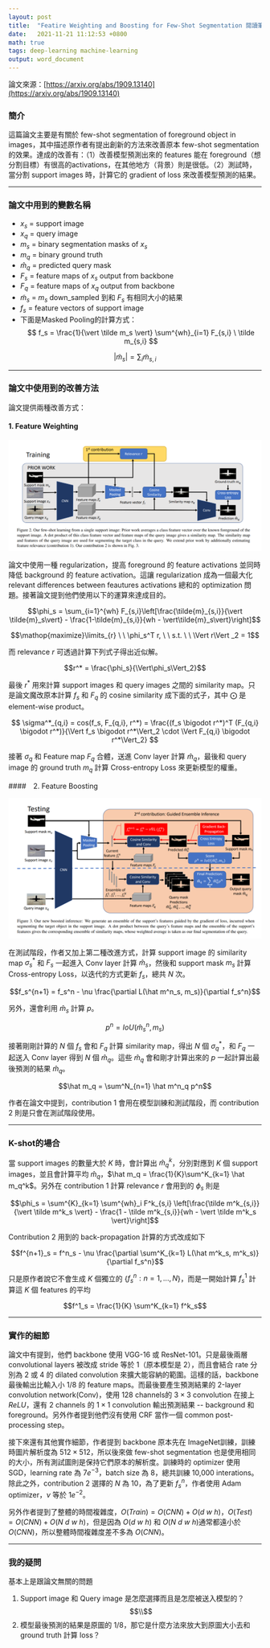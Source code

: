 ```yaml
---
layout: post  
title:  "Featire Weighting and Boosting for Few-Shot Segmentation 閱讀筆記"  
date:   2021-11-21 11:12:53 +0800  
math: true
tags: deep-learning machine-learning
output: word_document
---
```


論文來源：[https://arxiv.org/abs/1909.13140](https://arxiv.org/abs/1909.13140)

### 簡介

這篇論文主要是有關於 few-shot segmentation of foreground object in images，其中描述原作者有提出創新的方法來改善原本 few-shot segmentation 的效果。達成的改善有：（1）改善模型預測出來的 features 能在 foreground（想分割目標）有很高的activations，在其他地方（背景）則是很低。（2）測試時，當分割 support images 時，計算它的 gradient of loss 來改善模型預測的結果。

 - - -

### 論文中用到的變數名稱

* $x_s$ = support image
* $x_q$ = query image
* $m_s$ = binary segmentation masks of $x_s$ 
* $m_q$ = binary ground truth
* $\hat m_q$ = predicted query mask
* $F_s$ = feature maps of $x_s$ output from backbone
* $F_q$ = feature maps of $x_q$ output from backbone
* $\tilde m_s$ = $m_s$ down_sampled 到和 $F_s$ 有相同大小的結果 
* $f_s$ = feature vectors of support image
* 下面是Masked Pooling的計算方式：
$$ f_s = \frac{1}{\vert \tilde m_s \vert} \sum^{wh}_{i=1} F_{s,i} \ \tilde m_{s,i} $$

$$ \vert \tilde m_s \vert = \sum_i \tilde m_{s,i} $$

 - - -

### 論文中使用到的改善方法

論文提供兩種改善方式：

#### 1. Feature Weighting

![](../images/few-shot-contribution1.png)
   
論文中使用一種 regularization，提高 foreground 的 feature activations 並同時降低 background 的 feature activation。這讓 regularization 成為一個最大化 relevant differences between feautures activations 總和的 optimization 問題。接著論文提到他們使用以下的運算來達成目的。
   
$$\phi_s = \sum_{i=1}^{wh} F_{s,i}\left[\frac{\tilde{m}_{s,i}}{\vert \tilde{m}_s\vert} - \frac{1-\tilde{m}_{s,i}}{wh - \vert\tilde{m}_s\vert}\right]$$

$$\mathop{maximize}\limits_{r} \ \  \phi_s^T r, \ \ s.t. \ \ \Vert r\Vert _2 = 1$$

而 relevance $r$ 可透過計算下列式子得出近似解。

$$r^* = \frac{\phi_s}{\Vert\phi_s\Vert_2}$$

最後 $r^*$ 用來計算 support images 和 query images 之間的 similarity map。只是論文魔改原本計算 $f_s$ 和 $F_q$ 的 cosine similarity 成下面的式子，其中 $\bigodot$ 是 element-wise product。

$$ \sigma^*_{q,i} = cos(f_s, F_{q,i}, r^*) = \frac{(f_s \bigodot r^*)^T (F_{q,i} \bigodot r^*)}{\Vert f_s \bigodot r^*\Vert_2 \cdot \Vert F_{q,i} \bigodot r^*\Vert_2} $$

接著 $\sigma_q$ 和 Feature map $F_q$ 合體，送進 Conv layer 計算 $\hat m_q$，最後和 query image 的 ground truth $m_q$ 計算 Cross-entropy Loss 來更新模型的權重。

####　2. Feature Boosting

![](../images/few-shot-contribution2.png)

在測試階段，作者又加上第二種改進方式，計算 support image 的 similarity map $\sigma^*_s$ 和 $F_s$ 一起進入 Conv layer 計算 $\hat m_s$，然後和 support mask $m_s$ 計算 Cross-entropy Loss，以迭代的方式更新 $f_s$，總共 $N$ 次。

$$f_s^{n+1} = f_s^n - \nu \frac{\partial L(\hat m^n_s, m_s)}{\partial f_s^n}$$

另外，還會利用 $\hat m_s$ 計算 $p$。

$$p^n = IoU(\hat m_s^n, m_s)$$

接著剛剛計算的 $N$ 個 $f_s$ 會和 $F_q$ 計算 similarity map，得出 $N$ 個 $\sigma^*_q$，和 $F_q$ 一起送入 Conv layer 得到 $N$ 個 $\hat m_q$。這些 $\hat m_q$ 會和剛才計算出來的 $p$ 一起計算出最後預測的結果 $\hat m_q$。

$$\hat m_q = \sum^N_{n=1} \hat m^n_q p^n$$

作者在論文中提到，contribution 1 會用在模型訓練和測試階段，而 contribution 2 則是只會在測試階段使用。

---

### K-shot的場合

當 support images 的數量大於 $K$ 時，會計算出 $\hat m_q^k$，分別對應到 $K$ 個 support images，並且會計算平均 $\hat m_q$，$\hat m_q = \frac{1}{K}\sum^K_{k=1} \hat m_q^k$。另外在 contribution 1 計算 relevance $r$ 會用到的 $\phi_s$ 則是

$$\phi_s = \sum^{K}_{k=1} \sum^{wh}_i F^k_{s,i} \left[\frac{\tilde m^k_{s,i}}{\vert \tilde m^k_s  \vert} - \frac{1 - \tilde m^k_{s,i}}{wh - \vert \tilde m^k_s \vert}\right]$$

Contribution 2 用到的 back-propagation 計算的方式改成如下

$$f^{n+1}_s = f^n_s - \nu \frac{\partial \sum^K_{k=1}  L(\hat m^k_s, m^k_s)}{\partial f_s^n}$$

只是原作者說它不會生成 $K$ 個獨立的 $\{$$f^n_s : n = 1, ..., N$$\}$，而是一開始計算 $f^1_s$ 計算這 $K$ 個 features 的平均

$$f^1_s = \frac{1}{K} \sum^K_{k=1} f^k_s$$

---

 ### 實作的細節

 論文中有提到，他們 backbone 使用 VGG-16 或 ResNet-101。只是最後兩層 convolutional layers 被改成 stride 等於 1（原本模型是 2），而且會結合 rate 分別為 2 或 4 的 dilated convolution 來擴大能容納的範圍。這樣的話，backbone 最後輸出比輸入小 $1/8$ 的 feature maps。而最後要產生預測結果的 2-layer convolution network(Conv)，使用 128 channels的 $3 \times 3$ convolution 在接上 $ReLU$，還有 2 channels 的 $1 \times 1$ convolution 輸出預測結果 -- background 和 foreground。另外作者提到他們沒有使用 CRF 當作一個 common post-processing step。

 接下來還有其他實作細節，作者提到 backbone 原本先在 ImageNet訓練，訓練時圖片解析度為 $512 \times 512$，所以後來做 few-shot segmentation 也是使用相同的大小，所有測試圖則是保持它們原本的解析度。訓練時的 optimizer 使用 SGD，learning rate 為 $7e^{-3}$，batch size 為 8，總共訓練 10,000 interations。除此之外，contribution 2 選擇的 $N$ 為 10，為了更新 $f^n_s$，作者使用 Adam optimizer，$\nu$ 等於 $1 e^{-2}$。

 另外作者提到了整體的時間複雜度，$O(Train) = O(CNN) + O(d \ w \ h)$，$O(Test) = O(CNN) + O(N \ d \ w \ h)$，但是因為 $O(d \ w \ h)$ 和 $O(N \ d \ w \ h)$通常都遠小於 $O(CNN)$，所以整體時間複雜度差不多為 $O(CNN)$。

 ---

 ### 我的疑問
 
 基本上是跟論文無關的問題

 1. Support image 和 Query image 是怎麼選擇而且是怎麼被送入模型的？
 $$\\$$
 2. 模型最後預測的結果是原圖的 $1/8$，那它是什麼方法來放大到原圖大小去和 ground truth 計算 loss？

